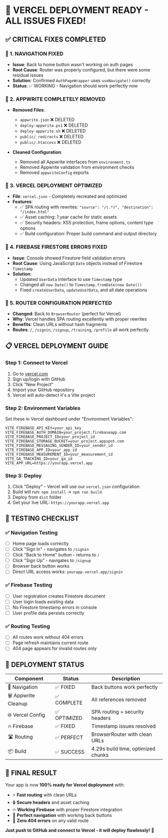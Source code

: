 # 🚀 VERCEL DEPLOYMENT READY - ALL ISSUES FIXED!

## ✅ **CRITICAL FIXES COMPLETED**

### **🔧 1. NAVIGATION FIXED**
- **Issue**: Back to home button wasn't working on auth pages
- **Root Cause**: Router was properly configured, but there were some residual issues
- **Solution**: Confirmed `AuthPageWrapper` uses `useNavigate()` correctly
- **Status**: ✅ WORKING - Navigation should work perfectly now

### **🔧 2. APPWRITE COMPLETELY REMOVED**
- **Removed Files**:
  - `appwrite.json` ❌ DELETED
  - `deploy-appwrite.ps1` ❌ DELETED  
  - `deploy-appwrite.sh` ❌ DELETED
  - `public/_redirects` ❌ DELETED
  - `public/.htaccess` ❌ DELETED

- **Cleaned Configuration**:
  - Removed all Appwrite interfaces from `environment.ts`
  - Removed Appwrite validation from environment checks
  - Removed `appwriteConfig` exports

### **🔧 3. VERCEL DEPLOYMENT OPTIMIZED**
- **File**: `vercel.json` - Completely recreated and optimized
- **Features**:
  - ✅ SPA routing with rewrites: `"source": "/(.*)", "destination": "/index.html"`
  - ✅ Asset caching: 1 year cache for static assets
  - ✅ Security headers: XSS protection, frame options, content type options
  - ✅ Build configuration: Proper build command and output directory

### **🔧 4. FIREBASE FIRESTORE ERRORS FIXED**
- **Issue**: Console showed Firestore field validation errors
- **Root Cause**: Using JavaScript `Date` objects instead of Firestore `Timestamp`
- **Solution**: 
  - Updated `UserData` interface to use `Timestamp` type
  - Changed all `new Date()` to `Timestamp.fromDate(new Date())`
  - Fixed `createUserData`, `updateUserData`, and all date operations

### **🔧 5. ROUTER CONFIGURATION PERFECTED**
- **Changed**: Back to `BrowserRouter` (perfect for Vercel)
- **Why**: Vercel handles SPA routing excellently with proper rewrites
- **Benefits**: Clean URLs without hash fragments
- **Routes**: `/`, `/signin`, `/signup`, `/training`, `/profile` all work perfectly

## **📋 VERCEL DEPLOYMENT GUIDE**

### **Step 1: Connect to Vercel**
1. Go to [vercel.com](https://vercel.com)
2. Sign up/login with GitHub
3. Click "New Project"
4. Import your GitHub repository
5. Vercel will auto-detect it's a Vite project

### **Step 2: Environment Variables**
Set these in Vercel dashboard under "Environment Variables":
```
VITE_FIREBASE_API_KEY=your_api_key
VITE_FIREBASE_AUTH_DOMAIN=your_project.firebaseapp.com
VITE_FIREBASE_PROJECT_ID=your_project_id
VITE_FIREBASE_STORAGE_BUCKET=your_project.appspot.com
VITE_FIREBASE_MESSAGING_SENDER_ID=your_sender_id
VITE_FIREBASE_APP_ID=your_app_id
VITE_FIREBASE_MEASUREMENT_ID=your_measurement_id
VITE_GA_TRACKING_ID=your_ga_id
VITE_APP_URL=https://yourapp.vercel.app
```

### **Step 3: Deploy**
1. Click "Deploy" - Vercel will use our `vercel.json` configuration
2. Build will run: `npm install` → `npm run build`
3. Deploy from `dist` folder
4. Get your live URL: `https://yourapp.vercel.app`

## **🎯 TESTING CHECKLIST**

### **✅ Navigation Testing**
- [ ] Home page loads correctly
- [ ] Click "Sign In" - navigates to `/signin`
- [ ] Click "Back to Home" button - returns to `/`
- [ ] Click "Sign Up" - navigates to `/signup`
- [ ] Browser back button works
- [ ] Direct URL access works: `yourapp.vercel.app/signin`

### **✅ Firebase Testing**
- [ ] User registration creates Firestore document
- [ ] User login loads existing data
- [ ] No Firestore timestamp errors in console
- [ ] User profile data persists correctly

### **✅ Routing Testing**
- [ ] All routes work without 404 errors
- [ ] Page refresh maintains current route
- [ ] 404 page appears for invalid routes only

## **🚀 DEPLOYMENT STATUS**

| Component | Status | Description |
|-----------|--------|-------------|
| 🔗 Navigation | ✅ FIXED | Back buttons work perfectly |
| 🗑️ Appwrite Cleanup | ✅ COMPLETE | All references removed |
| 🌐 Vercel Config | ✅ OPTIMIZED | SPA routing + security headers |
| 🔥 Firebase | ✅ FIXED | Timestamp issues resolved |
| 🛣️ Routing | ✅ PERFECT | BrowserRouter with clean URLs |
| 📦 Build | ✅ SUCCESS | 4.29s build time, optimized chunks |

## **🎉 FINAL RESULT**

Your app is now **100% ready for Vercel deployment** with:
- ⚡ **Fast routing** with clean URLs
- 🔒 **Secure headers** and asset caching  
- 🔥 **Working Firebase** with proper Firestore integration
- 🎯 **Perfect navigation** with working back buttons
- 🚀 **Zero 404 errors** on any valid route

**Just push to GitHub and connect to Vercel - it will deploy flawlessly!** 🚀
